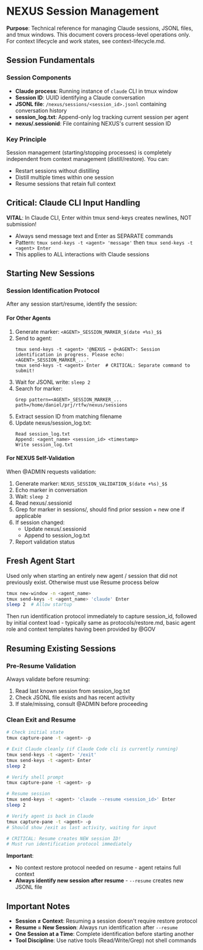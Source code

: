 # NEXUS Session Management

**Purpose**: Technical reference for managing Claude sessions, JSONL files, and tmux windows. This document covers process-level operations only. For context lifecycle and work states, see context-lifecycle.md.

## Session Fundamentals

### Session Components
- **Claude process**: Running instance of `claude` CLI in tmux window
- **Session ID**: UUID identifying a Claude conversation
- **JSONL file**: `/nexus/sessions/<session_id>.jsonl` containing conversation history
- **session_log.txt**: Append-only log tracking current session per agent
- **nexus/.sessionid**: File containing NEXUS's current session ID

### Key Principle
Session management (starting/stopping processes) is completely independent from context management (distill/restore). You can:
- Restart sessions without distilling
- Distill multiple times within one session
- Resume sessions that retain full context

## Critical: Claude CLI Input Handling

**VITAL**: In Claude CLI, Enter within tmux send-keys creates newlines, NOT submission!
- Always send message text and Enter as SEPARATE commands
- Pattern: `tmux send-keys -t <agent> 'message'` then `tmux send-keys -t <agent> Enter`
- This applies to ALL interactions with Claude sessions

## Starting New Sessions

### Session Identification Protocol
After any session start/resume, identify the session:

#### For Other Agents
1. Generate marker: `<AGENT>_SESSION_MARKER_$(date +%s)_$$`
2. Send to agent: 
   ```
   tmux send-keys -t <agent> '@NEXUS → @<AGENT>: Session identification in progress. Please echo: <AGENT>_SESSION_MARKER_...'
   tmux send-keys -t <agent> Enter  # CRITICAL: Separate command to submit!
   ```
3. Wait for JSONL write: `sleep 2`
4. Search for marker: 
   ```
   Grep pattern=<AGENT>_SESSION_MARKER_... path=/home/daniel/prj/rtfw/nexus/sessions
   ```
5. Extract session ID from matching filename
6. Update nexus/session_log.txt:
   ```
   Read session_log.txt
   Append: <agent_name> <session_id> <timestamp>
   Write session_log.txt
   ```

#### For NEXUS Self-Validation
When @ADMIN requests validation:

1. Generate marker: `NEXUS_SESSION_VALIDATION_$(date +%s)_$$`
2. Echo marker in conversation
3. Wait: `sleep 2`
4. Read nexus/.sessionid
5. Grep for marker in sessions/, should find prior session + new one if applicable
6. If session changed:
   - Update nexus/.sessionid
   - Append to session_log.txt
7. Report validation status

## Fresh Agent Start
Used only when starting an entirely new agent / session that did not previously exist. Otherwise must use Resume process below
```bash
tmux new-window -n <agent_name>
tmux send-keys -t <agent_name> 'claude' Enter
sleep 2  # Allow startup
```
Then run identification protocol immediately to capture session_id, followed by initial context load - typically same as protocols/restore.md, basic agent role and context templates having been provided by @GOV

## Resuming Existing Sessions

### Pre-Resume Validation
Always validate before resuming:
1. Read last known session from session_log.txt
2. Check JSONL file exists and has recent activity
3. If stale/missing, consult @ADMIN before proceeding

### Clean Exit and Resume
```bash
# Check initial state
tmux capture-pane -t <agent> -p

# Exit Claude cleanly (if Claude Code cli is currently running)
tmux send-keys -t <agent> '/exit'
tmux send-keys -t <agent> Enter
sleep 2

# Verify shell prompt
tmux capture-pane -t <agent> -p

# Resume session
tmux send-keys -t <agent> 'claude --resume <session_id>' Enter
sleep 2

# Verify agent is back in Claude
tmux capture-pane -t <agent> -p
# Should show /exit as last activity, waiting for input

# CRITICAL: Resume creates NEW session ID!
# Must run identification protocol immediately
```

**Important**: 
- No context restore protocol needed on resume - agent retains full context
- **Always identify new session after resume** - `--resume` creates new JSONL file


## Important Notes

- **Session ≠ Context**: Resuming a session doesn't require restore protocol
- **Resume = New Session**: Always run identification after `--resume` 
- **One Session at a Time**: Complete identification before starting another
- **Tool Discipline**: Use native tools (Read/Write/Grep) not shell commands